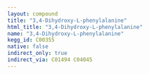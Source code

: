 ```yaml
---
layout: compound
title: "3,4-Dihydroxy-L-phenylalanine"
html_title: "3,4-Dihydroxy-L-phenylalanine"
name: "3,4-Dihydroxy-L-phenylalanine"
kegg_id: C00355
native: false
indirect_only: true
indirect_via: C01494 C04045
---
```

